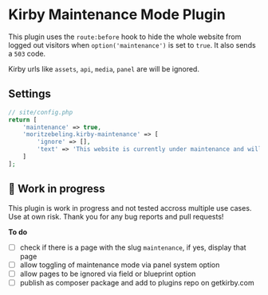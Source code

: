 # Kirby Maintenance Mode Plugin

This plugin uses the `route:before` hook to hide the whole website from logged out visitors when `option('maintenance')` is set to `true`. It also sends a `503` code.

Kirby urls like `assets`, `api`, `media`, `panel` are will be ignored.

## Settings

```php
// site/config.php
return [
    'maintenance' => true,
    'moritzebeling.kirby-maintenance' => [
        'ignore' => [],
        'text' => 'This website is currently under maintenance and will be back online soon.',
    ]
];
```

## 🚧 Work in progress
This plugin is work in progress and not tested accross multiple use cases. Use at own risk. Thank you for any bug reports and pull requests!

**To do**
- [ ] check if there is a page with the slug `maintenance`, if yes, display that page
- [ ] allow toggling of maintenance mode via panel system option
- [ ] allow pages to be ignored via field or blueprint option
- [ ] publish as composer package and add to plugins repo on getkirby.com